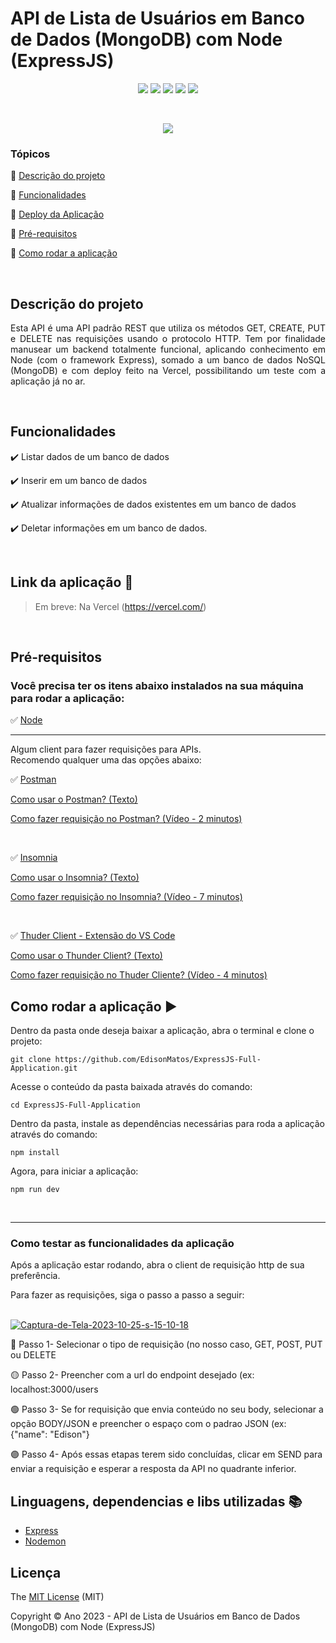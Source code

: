 <h1>API de Lista de Usuários em Banco de Dados (MongoDB) com Node (ExpressJS)</h1>

<p align="center">
  <img src="https://img.shields.io/static/v1?label=Javascript&message=Linguagem&color=blue&style=for-the-badge&logo=javascript"/>
  <img src="https://img.shields.io/static/v1?label=Vercel&message=deploy&color=blue&style=for-the-badge&logo=vercel"/>
  <img src="http://img.shields.io/static/v1?label=License&message=MIT&color=green&style=for-the-badge"/>
  <img src="http://img.shields.io/static/v1?label=Node&message=18.16.1&color=red&style=for-the-badge&logo=node"/>
  <img src="http://img.shields.io/static/v1?label=ExpressJS&message=4.18.2&color=red&style=for-the-badge&logo=express"/>
</p>
<br>

<p align="center">
   <img src="http://img.shields.io/static/v1?label=STATUS&message=EM%20DESENVOLVIMENTO&color=RED&style=for-the-badge"/>
</p>

### Tópicos

:small_blue_diamond: [Descrição do projeto](#descrição-do-projeto)

:small_blue_diamond: [Funcionalidades](#funcionalidades)

:small_blue_diamond: [Deploy da Aplicação](#link-da-aplicação-dash)

:small_blue_diamond: [Pré-requisitos](#pré-requisitos)

:small_blue_diamond: [Como rodar a aplicação](#como-rodar-a-aplicação-arrow_forward)

<br>

## Descrição do projeto

<p align="justify">
  Esta API é uma API padrão REST que utiliza os métodos GET, CREATE, PUT e DELETE nas requisições usando o protocolo HTTP. Tem por finalidade manusear um backend totalmente funcional, aplicando conhecimento em Node (com o framework Express), somado a um banco de dados NoSQL (MongoDB) e com deploy feito na Vercel, possibilitando um teste com a aplicação já no ar. 
</p>

<br>

## Funcionalidades

:heavy_check_mark: Listar dados de um banco de dados

:heavy_check_mark: Inserir em um banco de dados

:heavy_check_mark: Atualizar informações de dados existentes em um banco de dados

:heavy_check_mark: Deletar informações em um banco de dados.

<br>

## Link da aplicação :dash:

> Em breve: Na Vercel (https://vercel.com/)

<br>

## Pré-requisitos

### Você precisa ter os itens abaixo instalados na sua máquina para rodar a aplicação:

:white_check_mark: [Node](https://nodejs.org/en/download/) 

---

Algum client para fazer requisições para APIs. 
<br>
Recomendo qualquer uma das opções abaixo:

:white_check_mark: [Postman](https://www.postman.com/downloads/)

[Como usar o Postman? (Texto)](https://suporte.braspag.com.br/hc/pt-br/articles/360024762671-Postman-instala%C3%A7%C3%A3o-cria%C3%A7%C3%A3o-de-collections-e-request#:~:text=Para%20criar%20uma%20requisi%C3%A7%C3%A3o%2C%20clique,PUT%2C%20POST...)

[Como fazer requisição no Postman? (Vídeo - 2 minutos)](https://www.youtube.com/watch?v=_E110UwTJsE)

<br>

:white_check_mark: [Insomnia](https://insomnia.rest/download)

[Como usar o Insomnia? (Texto)](https://www.linkedin.com/pulse/primeiros-passos-insomnia-para-testes-deapi-priscila-de-araujo-caimi/?originalSubdomain=pt)

[Como fazer requisição no Insomnia? (Vídeo - 7 minutos)](https://www.youtube.com/watch?v=iudRaKai31g)

<br>

:white_check_mark: [Thuder Client - Extensão do VS Code](https://marketplace.visualstudio.com/items?itemName=rangav.vscode-thunder-client)

[Como usar o Thunder Client? (Texto)](https://blog.cod3r.com.br/thunder-client-requisicoes-http-a-partir-do-visual-studio-code/)

[Como fazer requisição no Thuder Cliente? (Vídeo - 4 minutos)](https://www.youtube.com/watch?v=btC7Q-3n6CA)

## Como rodar a aplicação :arrow_forward:

Dentro da pasta onde deseja baixar a aplicação, abra o terminal e clone o projeto:

```
git clone https://github.com/EdisonMatos/ExpressJS-Full-Application.git
```
Acesse o conteúdo da pasta baixada através do comando:
```
cd ExpressJS-Full-Application
```
Dentro da pasta, instale as dependências necessárias para roda a aplicação através do comando:
```
npm install
```

Agora, para iniciar a aplicação:
```
npm run dev
```
<br>

---

### Como testar as funcionalidades da aplicação 

Após a aplicação estar rodando, abra o client de requisição http de sua preferência.

Para fazer as requisições, siga o passo a passo a seguir:

<br> 
<a href="https://ibb.co/ZmKNRFj"><img src="https://i.ibb.co/NSp7gJv/Captura-de-Tela-2023-10-25-s-15-10-18.png" alt="Captura-de-Tela-2023-10-25-s-15-10-18" border="0"></a>
<br>

🔴 Passo 1- Selecionar o tipo de requisição (no nosso caso, GET, POST, PUT ou DELETE

🟡 Passo 2- Preencher com a url do endpoint desejado (ex: localhost:3000/users

🟢 Passo 3- Se for requisição que envia conteúdo no seu body, selecionar a opção BODY/JSON e preencher o espaço com o padrao JSON (ex: {"name": "Edison"}

🟣 Passo 4- Após essas etapas terem sido concluídas, clicar em SEND para enviar a requisição e esperar a resposta da API no quadrante inferior.




## Linguagens, dependencias e libs utilizadas :books:

- [Express](https://expressjs.com/pt-br/)
- [Nodemon](https://www.npmjs.com/package/nodemon)

<!--

## Casos de Uso

Explique com mais detalhes como a sua aplicação poderia ser utilizada. O uso de **gifs** aqui seria bem interessante.

Exemplo: Caso a sua aplicação tenha alguma funcionalidade de login apresente neste tópico os dados necessários para acessá-la.

## JSON :floppy_disk:

### Usuários:

| name      | email                  | password | token | avatar                                                                                                              |
| --------- | ---------------------- | -------- | ----- | ------------------------------------------------------------------------------------------------------------------- |
| Lais Lima | laislima98@hotmail.com | lais123  | true  | https://encrypted-tbn0.gstatic.com/images?q=tbn%3AANd9GcS9-U_HbQAipum9lWln3APcBIwng7T46hdBA42EJv8Hf6Z4fDT3&usqp=CAU |

...

Se quiser, coloque uma amostra do banco de dados

## Iniciando/Configurando banco de dados

Se for necessário configurar algo antes de iniciar o banco de dados insira os comandos a serem executados

...

Liste as tecnologias utilizadas no projeto que **não** forem reconhecidas pelo Github

## Resolvendo Problemas :exclamation:

Em [issues]() foram abertos alguns problemas gerados durante o desenvolvimento desse projeto e como foram resolvidos.

## Tarefas em aberto

Se for o caso, liste tarefas/funcionalidades que ainda precisam ser implementadas na sua aplicação

:memo: Tarefa 1

:memo: Tarefa 2

:memo: Tarefa 3

## Desenvolvedores/Contribuintes :octocat:

Liste o time responsável pelo desenvolvimento do projeto

| [<img src="https://avatars2.githubusercontent.com/u/46378210?s=400&u=071f7791bb03f8e102d835bdb9c2f0d3d24e8a34&v=4" width=115><br><sub>Diana Regina</sub>](https://github.com/Diana-ops) | [<img src="https://avatars2.githubusercontent.com/u/46378210?s=400&u=071f7791bb03f8e102d835bdb9c2f0d3d24e8a34&v=4" width=115><br><sub>Diana Regina</sub>](https://github.com/Diana-ops) | [<img src="https://avatars2.githubusercontent.com/u/46378210?s=400&u=071f7791bb03f8e102d835bdb9c2f0d3d24e8a34&v=4" width=115><br><sub>Diana Regina</sub>](https://github.com/Diana-ops) |
| :-------------------------------------------------------------------------------------------------------------------------------------------------------------------------------------: | :-------------------------------------------------------------------------------------------------------------------------------------------------------------------------------------: | :-------------------------------------------------------------------------------------------------------------------------------------------------------------------------------------: |

-->

## Licença

The [MIT License]() (MIT)

Copyright :copyright: Ano 2023 - API de Lista de Usuários em Banco de Dados (MongoDB) com Node (ExpressJS)
